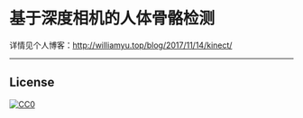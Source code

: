 # 基于深度相机的人体骨骼检测

详情见个人博客：http://williamyu.top/blog/2017/11/14/kinect/

-----



## License

[![CC0](http://i.creativecommons.org/p/zero/1.0/88x31.png)](http://creativecommons.org/publicdomain/zero/1.0/)

